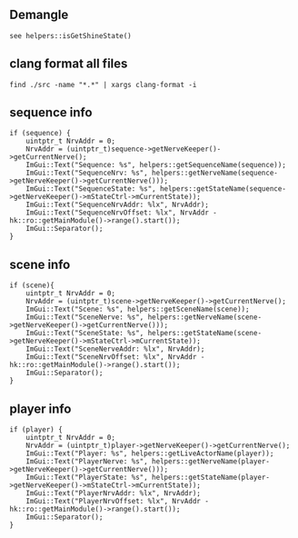 ## Demangle
    see helpers::isGetShineState()

## clang format all files
    find ./src -name "*.*" | xargs clang-format -i

## sequence info
    if (sequence) {
        uintptr_t NrvAddr = 0;
        NrvAddr = (uintptr_t)sequence->getNerveKeeper()->getCurrentNerve();
        ImGui::Text("Sequence: %s", helpers::getSequenceName(sequence));
        ImGui::Text("SequenceNrv: %s", helpers::getNerveName(sequence->getNerveKeeper()->getCurrentNerve()));
        ImGui::Text("SequenceState: %s", helpers::getStateName(sequence->getNerveKeeper()->mStateCtrl->mCurrentState));
        ImGui::Text("SequenceNrvAddr: %lx", NrvAddr);
        ImGui::Text("SequenceNrvOffset: %lx", NrvAddr - hk::ro::getMainModule()->range().start());
        ImGui::Separator();
    }

## scene info
    if (scene){
        uintptr_t NrvAddr = 0;
        NrvAddr = (uintptr_t)scene->getNerveKeeper()->getCurrentNerve();
        ImGui::Text("Scene: %s", helpers::getSceneName(scene));
        ImGui::Text("SceneNerve: %s", helpers::getNerveName(scene->getNerveKeeper()->getCurrentNerve()));
        ImGui::Text("SceneState: %s", helpers::getStateName(scene->getNerveKeeper()->mStateCtrl->mCurrentState));
        ImGui::Text("SceneNerveAddr: %lx", NrvAddr);
        ImGui::Text("SceneNrvOffset: %lx", NrvAddr - hk::ro::getMainModule()->range().start());
        ImGui::Separator();
    }

## player info 
    if (player) {
        uintptr_t NrvAddr = 0;
        NrvAddr = (uintptr_t)player->getNerveKeeper()->getCurrentNerve();
        ImGui::Text("Player: %s", helpers::getLiveActorName(player));
        ImGui::Text("PlayerNerve: %s", helpers::getNerveName(player->getNerveKeeper()->getCurrentNerve()));
        ImGui::Text("PlayerState: %s", helpers::getStateName(player->getNerveKeeper()->mStateCtrl->mCurrentState));
        ImGui::Text("PlayerNrvAddr: %lx", NrvAddr);
        ImGui::Text("PlayerNrvOffset: %lx", NrvAddr - hk::ro::getMainModule()->range().start());
        ImGui::Separator();
    }